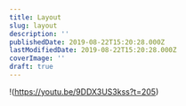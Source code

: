 ```yaml
---
title: Layout
slug: layout
description: ''
publishedDate: 2019-08-22T15:20:28.000Z
lastModifiedDate: 2019-08-22T15:20:28.000Z
coverImage: ''
draft: true
---
```


!(https://youtu.be/9DDX3US3kss?t=205)
